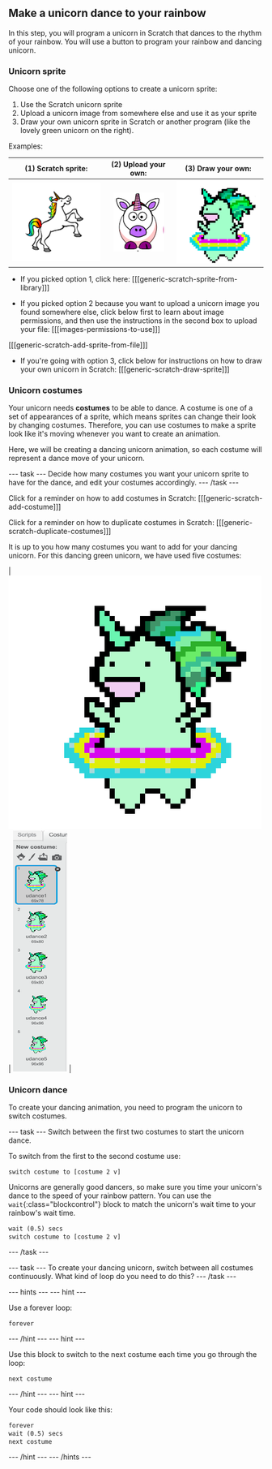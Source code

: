 ## Make a unicorn dance to your rainbow

In this step, you will program a unicorn in Scratch that dances to the rhythm of your rainbow. You will use a button to program your rainbow and dancing unicorn.

### Unicorn sprite

Choose one of the following options to create a unicorn sprite:

1. Use the Scratch unicorn sprite
1. Upload a unicorn image from somewhere else and use it as your sprite
1. Draw your own unicorn sprite in Scratch or another program (like the lovely green unicorn on the right).

Examples:

| (1) Scratch sprite:                          | (2) Upload your own:                         | (3) Draw your own:                           |
| :------------------------------------------: | :------------------------------------------: | :------------------------------------------: |
| ![Scratch Unicorn](images/scratchunicorn.png)| ![Web Unicorn](images/webunicorn.png)        | ![Draw Unicorn](images/drawunicorn.png)      |

+ If you picked option 1, click here:
[[[generic-scratch-sprite-from-library]]]

+ If you picked option 2 because you want to upload a unicorn image you found somewhere else, click below first to learn about image permissions, and then use the instructions in the second box to upload your file:
[[[images-permissions-to-use]]]

[[[generic-scratch-add-sprite-from-file]]]

+ If you're going with option 3, click below for instructions on how to draw your own unicorn in Scratch:
[[[generic-scratch-draw-sprite]]]

### Unicorn costumes

Your unicorn needs **costumes** to be able to dance. A costume is one of a set of appearances of a sprite, which means sprites can change their look by changing costumes. Therefore, you can use costumes to make a sprite look like it's moving whenever you want to create an animation.

Here, we will be creating a dancing unicorn animation, so each costume will represent a dance move of your unicorn.

--- task ---
Decide how many costumes you want your unicorn sprite to have for the dance, and edit your costumes accordingly.
--- /task ---

Click for a reminder on how to add costumes in Scratch:
[[[generic-scratch-add-costume]]]

Click for a reminder on how to duplicate costumes in Scratch:
[[[generic-scratch-duplicate-costumes]]]

It is up to you how many costumes you want to add for your dancing unicorn. For this dancing green unicorn, we have used five costumes:

|   ![Dancing Unicorn Gif](images/dancingunicorn.gif)   |    ![Five Costumes](images/fivecostumes.png)   |

### Unicorn dance

To create your dancing animation, you need to program the unicorn to switch costumes.

--- task ---
Switch between the first two costumes to start the unicorn dance.

To switch from the first to the second costume use:
```blocks3
switch costume to [costume 2 v]
```

Unicorns are generally good dancers, so make sure you time your unicorn's dance to the speed of your rainbow pattern. You can use the `wait`{:class="blockcontrol"} block to match the unicorn's wait time to your rainbow's wait time.
```blocks3
wait (0.5) secs
switch costume to [costume 2 v]
```
--- /task ---

--- task ---
To create your dancing unicorn, switch between all costumes continuously. What kind of loop do you need to do this?
--- /task ---

--- hints ---
--- hint ---

Use a forever loop:
```blocks3
forever
```

--- /hint ---
--- hint ---

Use this block to switch to the next costume each time you go through the loop:
```blocks3
next costume
```

--- /hint ---
--- hint ---

Your code should look like this:
```blocks3
forever
wait (0.5) secs
next costume
```

--- /hint ---
--- /hints ---

